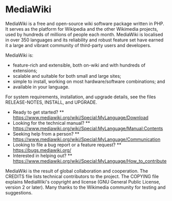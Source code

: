 MediaWiki
===========

MediaWiki is a free and open-source wiki software package written in PHP. It
serves as the platform for Wikipedia and the other Wikimedia projects, used
by hundreds of millions of people each month. MediaWiki is localised in over
350 languages and its reliability and robust feature set have earned it a large
and vibrant community of third-party users and developers.

MediaWiki is:

* feature-rich and extensible, both on-wiki and with hundreds of extensions;
* scalable and suitable for both small and large sites;
* simple to install, working on most hardware/software combinations; and
* available in your language.

For system requirements, installation, and upgrade details, see the files
RELEASE-NOTES, INSTALL, and UPGRADE.

* Ready to get started?
** https://www.mediawiki.org/wiki/Special:MyLanguage/Download
* Looking for the technical manual?
** https://www.mediawiki.org/wiki/Special:MyLanguage/Manual:Contents
* Seeking help from a person?
** https://www.mediawiki.org/wiki/Special:MyLanguage/Communication
* Looking to file a bug report or a feature request?
** https://bugs.mediawiki.org/
* Interested in helping out?
** https://www.mediawiki.org/wiki/Special:MyLanguage/How_to_contribute

MediaWiki is the result of global collaboration and cooperation. The CREDITS
file lists technical contributors to the project. The COPYING file explains
MediaWiki's copyright and license (GNU General Public License, version 2 or
later). Many thanks to the Wikimedia community for testing and suggestions.
